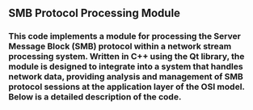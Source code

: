 ## SMB Protocol Processing Module
### This code implements a module for processing the Server Message Block (SMB) protocol within a network stream processing system. Written in C++ using the Qt library, the module is designed to integrate into a system that handles network data, providing analysis and management of SMB protocol sessions at the application layer of the OSI model. Below is a detailed description of the code.
